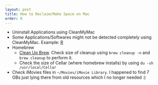 ```yaml
---
layout: post
title: How to Reclaim/Make Space on Mac
order: 6
---
```


* Uninstall Applications using CleanMyMac
* Some Applications/Softwares might not be detected completely using CleanMyMac. Example: [R](https://osxuninstaller.com/uninstall-guides/uninstall-r/)
* Homebrew
    * [Clean Up Brew](https://stackoverflow.com/questions/27508590/homebrew-size-of-cellar). Check size of cleanup using `brew cleanup -n` and `brew cleanup` to perform it.
    * Check the size of Cellar (where homebrew installs) by using `du -sh /usr/local/Cellar`
* Check iMovies files in `~/Movies/iMovie Library`. I happened to find 7 GBs just lying there from old resources which I no longer needed :)